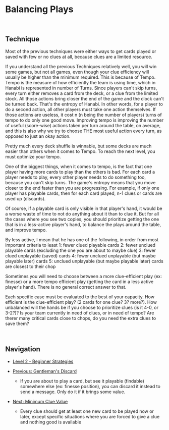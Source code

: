 # Balancing Plays

<br />

## Technique

Most of the previous techniques were either ways to get cards played or saved with few or no clues at all, because clues are a limited resource.

If you understand all the previous Techniques relatively well, you will win some games, but not all games, even though your clue efficiency will usually be higher than the minimum required. This is because of Tempo.
Tempo is the measure of how efficiently the team is using time, which in Hanabi is represented in number of Turns. Since players can't skip turns, every turn either removes a card from the deck, or a clue from the limited stock. All those actions bring closer the end of the game and the clock can't be turned back. That's the entropy of Hanabi.
In other words, for a player to do a second action, all other players must take one action themselves. If those actions are useless, it cost n (n being the number of players) turns of tempo to do only one good move. Improving tempo is improving the number of useful (score-wise) actions taken per turn around the table, on average, and this is also why we try to choose THE most useful action every turn, as opposed to just an okay action.

Pretty much every deck shuffle is winnable, but some decks are much easier than others when it comes to Tempo. To reach the next level, you must optimize your tempo.

One of the biggest things, when it comes to tempo, is the fact that one player having more cards to play than the others is bad. For each card a player needs to play, every other player needs to do something too, because you can't skip turns. The game's entropy means that you move closer to the end faster than you are progressing. For example, if only one player has playable cards, then for each card played, n-1 clues or cards are used up (discards).

Of course, if a playable card is only visible in that player's hand, it would be a worse waste of time to not do anything about it than to clue it. But for all the cases where you see two copies, you should prioritize getting the one that is in a less-active player's hand, to balance the plays around the table, and improve tempo.

By less active, I mean that he has one of the following, in order from most important criteria to least
1: fewer clued playable cards
2: fewer unclued playable cards (excluding the one you are about to maybe clue)
3: fewer clued unplayable (saved) cards
4: fewer unclued unplayable (but maybe playable later) cards
5: unclued unplayable (but maybe playable later) cards are closest to their chop

Sometimes you will need to choose between a more clue-efficient play (ex: finesse) or a more tempo efficient play (getting the card in a less active player's hand). There is no general correct answer to that.

Each specific case must be evaluated to the best of your capacity. How efficient is the clue-efficient play? (2 cards for one clue? 3? more?). How unbalanced will the hands be if you choose to prioritize clues (is it 4-0, or 3-2?)? Is your team currently in need of clues, or in need of tempo? Are therer many critical cards close to chops, do you need the extra clues to save them?

<br />

## Navigation

* [Level 2 - Beginner Strategies](https://github.com/agilbert1412/HanabiStrategy/blob/master/Strategy/Level%202%20-%20Beginner/Level%202%20-%20Beginner.md)

* [Previous: Gentleman's Discard](https://github.com/agilbert1412/HanabiStrategy/blob/master/Strategy/Level%202%20-%20Beginner/25%20-%20Gentleman%20Discard.md)
	* If you are about to play a card, but see it playable (findable) somewhere else (ex: finesse position), you can discard it instead to send a message. Only do it if it brings some value.

* [Next: Minimum Clue Value](https://github.com/agilbert1412/HanabiStrategy/blob/master/Strategy/Level%202%20-%20Beginner/27%20-%20Minimum%20Clue%20Value.md)
	* Every clue should get at least one new card to be played now or later, except specific situations where you are forced to give a clue and nothing good is available